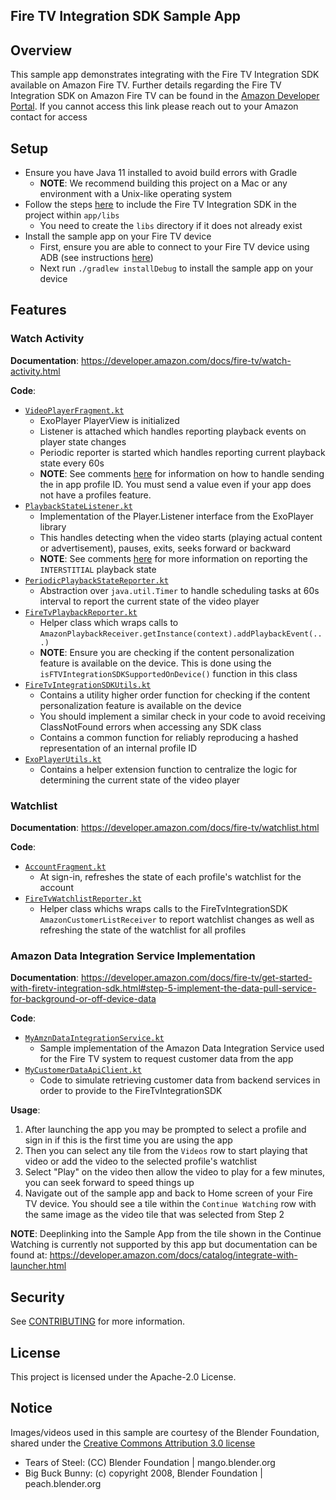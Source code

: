 ## Fire TV Integration SDK Sample App

## Overview
This sample app demonstrates integrating with the Fire TV Integration SDK available on Amazon Fire TV. Further details regarding the Fire TV Integration SDK
on Amazon Fire TV can be found in the [Amazon Developer Portal](https://developer.amazon.com/docs/fire-tv/get-started-with-firetv-integration-sdk.html). If you cannot access this link
please reach out to your Amazon contact for access

## Setup
- Ensure you have Java 11 installed to avoid build errors with Gradle
  - **NOTE**: We recommend building this project on a Mac or any environment with a Unix-like operating system
- Follow the steps [here](https://developer.amazon.com/docs/fire-tv/get-started-with-firetv-integration-sdk.html#step-1-include-the-sdk-in-your-app) to include the Fire TV Integration SDK in the project within `app/libs`
  - You need to create the `libs` directory if it does not already exist
- Install the sample app on your Fire TV device
  - First, ensure you are able to connect to your Fire TV device using ADB (see instructions [here](https://developer.amazon.com/docs/fire-tv/connecting-adb-to-device.html))
  - Next run `./gradlew installDebug` to install the sample app on your device

## Features

### Watch Activity
**Documentation**: https://developer.amazon.com/docs/fire-tv/watch-activity.html

**Code**:
- [`VideoPlayerFragment.kt`](app/src/main/java/com/amazon/firetv/integrationsdk/video/player/VideoPlayerFragment.kt)
  - ExoPlayer PlayerView is initialized
  - Listener is attached which handles reporting playback events on player state changes
  - Periodic reporter is started which handles reporting current playback state every 60s
  - **NOTE**: See comments [here](app/src/main/java/com/amazon/firetv/integrationsdk/video/player/VideoPlayerFragment.kt#L122-L130) for information on how to handle sending the in app profile ID. You must send a value even if your app does not have a profiles feature.
- [`PlaybackStateListener.kt`](app/src/main/java/com/amazon/firetv/integrationsdk/video/player/PlaybackStateListener.kt)
  - Implementation of the Player.Listener interface from the ExoPlayer library
  - This handles detecting when the video starts (playing actual content or advertisement), pauses, exits, seeks forward or backward
  - **NOTE**: See comments [here](app/src/main/java/com/amazon/firetv/integrationsdk/video/player/PlaybackStateListener.kt#L54-L85) for more information on reporting the `INTERSTITIAL` playback state
- [`PeriodicPlaybackStateReporter.kt`](app/src/main/java/com/amazon/firetv/integrationsdk/video/player/PeriodicPlaybackStateReporter.kt)
  - Abstraction over `java.util.Timer` to handle scheduling tasks at 60s interval to report the current state of the video player
- [`FireTvPlaybackReporter.kt`](app/src/main/java/com/amazon/firetv/integrationsdk/sdk/FireTvPlaybackReporter.kt)
  - Helper class which wraps calls to `AmazonPlaybackReceiver.getInstance(context).addPlaybackEvent(...)`
  - **NOTE**: Ensure you are checking if the content personalization feature is available on the device. This is done using the `isFTVIntegrationSDKSupportedOnDevice()` function in this class
- [`FireTvIntegrationSDKUtils.kt`](app/src/main/java/com/amazon/firetv/integrationsdk/sdk/FireTvIntegrationSDKUtils.kt)
  - Contains a utility higher order function for checking if the content personalization feature is available on the device
  - You should implement a similar check in your code to avoid receiving ClassNotFound errors when accessing any SDK class
  - Contains a common function for reliably reproducing a hashed representation of an internal profile ID
- [`ExoPlayerUtils.kt`](app/src/main/java/com/amazon/firetv/integrationsdk/util/ExoPlayerUtils.kt)
  - Contains a helper extension function to centralize the logic for determining the current state of the video player

### Watchlist
**Documentation**: https://developer.amazon.com/docs/fire-tv/watchlist.html

**Code**:
- [`AccountFragment.kt`](app/src/main/java/com/amazon/firetv/integrationsdk/account/AccountFragment.kt#L93-94)
  - At sign-in, refreshes the state of each profile's watchlist for the account
- [`FireTvWatchlistReporter.kt`](app/src/main/java/com/amazon/firetv/integrationsdk/sdk/FireTvWatchlistReporter.kt)
  - Helper class whichs wraps calls to the FireTvIntegrationSDK `AmazonCustomerListReceiver` to report watchlist changes as well as refreshing the state of the watchlist for all profiles

### Amazon Data Integration Service Implementation
**Documentation**: https://developer.amazon.com/docs/fire-tv/get-started-with-firetv-integration-sdk.html#step-5-implement-the-data-pull-service-for-background-or-off-device-data

**Code**:
- [`MyAmznDataIntegrationService.kt`](app/src/main/java/com/amazon/firetv/integrationsdk/sdk/MyAmznDataIntegrationService.kt)
  - Sample implementation of the Amazon Data Integration Service used for the Fire TV system to request customer data from the app
- [`MyCustomerDataApiClient.kt`](app/src/main/java/com/amazon/firetv/integrationsdk/client/MyCustomerDataApiClient.kt)
  - Code to simulate retrieving customer data from backend services in order to provide to the FireTvIntegrationSDK

**Usage**:
1. After launching the app you may be prompted to select a profile and sign in if this is the first time you are using the app
2. Then you can select any tile from the `Videos` row to start playing that video or add the video to the selected profile's watchlist
3. Select "Play" on the video then allow the video to play for a few minutes, you can seek forward to speed things up
4. Navigate out of the sample app and back to Home screen of your Fire TV device. You should see a tile within the `Continue Watching` row with the same image as the video tile that was selected from Step 2

**NOTE**: Deeplinking into the Sample App from the tile shown in the Continue Watching is currently not supported by this app but documentation can be found at: https://developer.amazon.com/docs/catalog/integrate-with-launcher.html

## Security

See [CONTRIBUTING](CONTRIBUTING.md#security-issue-notifications) for more information.

## License

This project is licensed under the Apache-2.0 License.

## Notice

Images/videos used in this sample are courtesy of the Blender Foundation, shared under the [Creative Commons Attribution 3.0 license](https://creativecommons.org/licenses/by/3.0/)
- Tears of Steel: (CC) Blender Foundation | mango.blender.org
- Big Buck Bunny: (c) copyright 2008, Blender Foundation | peach.blender.org
